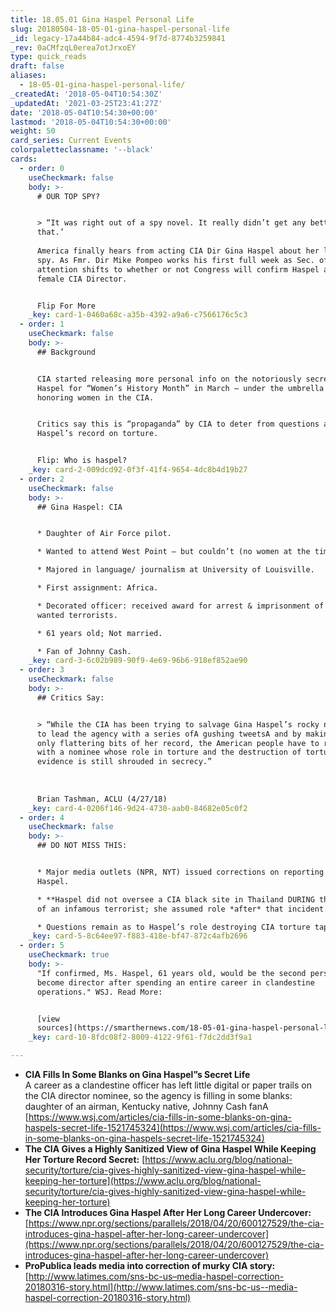 ```yaml
---
title: 18.05.01 Gina Haspel Personal Life
slug: 20180504-18-05-01-gina-haspel-personal-life
_id: legacy-17a44b84-adc4-4594-9f7d-8774b3259841
_rev: 0aCMfzqL0erea7otJrxoEY
type: quick_reads
draft: false
aliases:
  - 18-05-01-gina-haspel-personal-life/
_createdAt: '2018-05-04T10:54:30Z'
_updatedAt: '2021-03-25T23:41:27Z'
date: '2018-05-04T10:54:30+00:00'
lastmod: '2018-05-04T10:54:30+00:00'
weight: 50
card_series: Current Events
colorpaletteclassname: '--black'
cards:
  - order: 0
    useCheckmark: false
    body: >-
      # OUR TOP SPY?


      > “It was right out of a spy novel. It really didn’t get any better than
      that.’  
        
      America finally hears from acting CIA Dir Gina Haspel about her life as a
      spy. As Fmr. Dir Mike Pompeo works his first full week as Sec. of State,
      attention shifts to whether or not Congress will confirm Haspel as FIRST
      female CIA Director.


      Flip For More
    _key: card-1-0460a68c-a35b-4392-a9a6-c7566176c5c3
  - order: 1
    useCheckmark: false
    body: >-
      ## Background


      CIA started releasing more personal info on the notoriously secretive
      Haspel for “Women’s History Month” in March – under the umbrella of
      honoring women in the CIA.


      Critics say this is “propaganda” by CIA to deter from questions about
      Haspel’s record on torture.


      Flip: Who is haspel?
    _key: card-2-009dcd92-0f3f-41f4-9654-4dc8b4d19b27
  - order: 2
    useCheckmark: false
    body: >-
      ## Gina Haspel: CIA


      * Daughter of Air Force pilot.

      * Wanted to attend West Point – but couldn’t (no women at the time).

      * Majored in language/ journalism at University of Louisville.

      * First assignment: Africa.

      * Decorated officer: received award for arrest & imprisonment of two
      wanted terrorists.

      * 61 years old; Not married.

      * Fan of Johnny Cash.
    _key: card-3-6c02b989-90f9-4e69-96b6-918ef852ae90
  - order: 3
    useCheckmark: false
    body: >-
      ## Critics Say:


      > “While the CIA has been trying to salvage Gina Haspel’s rocky nomination
      to lead the agency with a series ofA gushing tweetsA and by making public
      only flattering bits of her record, the American people have to reckon
      with a nominee whose role in torture and the destruction of torture
      evidence is still shrouded in secrecy.”  
        
        
        
      Brian Tashman, ACLU (4/27/18)
    _key: card-4-0206f146-9d24-4730-aab0-84682e05c0f2
  - order: 4
    useCheckmark: false
    body: >-
      ## DO NOT MISS THIS:


      * Major media outlets (NPR, NYT) issued corrections on reporting re: Gina
      Haspel.

      * **Haspel did not oversee a CIA black site in Thailand DURING the torture
      of an infamous terrorist; she assumed role *after* that incident.**

      * Questions remain as to Haspel’s role destroying CIA torture tapes.
    _key: card-5-8c64ee97-f883-418e-bf47-872c4afb2696
  - order: 5
    useCheckmark: true
    body: >-
      "If confirmed, Ms. Haspel, 61 years old, would be the second person to
      become director after spending an entire career in clandestine
      operations." WSJ. Read More:


      [view
      sources](https://smarthernews.com/18-05-01-gina-haspel-personal-life/)
    _key: card-10-8fdc08f2-8009-4122-9f61-f7dc2dd3f9a1

---
```

* **CIA Fills In Some Blanks on Gina Haspel”s Secret Life**  
A career as a clandestine officer has left little digital or paper trails on the CIA director nominee, so the agency is filling in some blanks: daughter of an airman, Kentucky native, Johnny Cash fanA [https://www.wsj.com/articles/cia-fills-in-some-blanks-on-gina-haspels-secret-life-1521745324](https://www.wsj.com/articles/cia-fills-in-some-blanks-on-gina-haspels-secret-life-1521745324)
* **The CIA Gives a Highly Sanitized View of Gina Haspel While Keeping Her Torture Record Secret:** [https://www.aclu.org/blog/national-security/torture/cia-gives-highly-sanitized-view-gina-haspel-while-keeping-her-torture](https://www.aclu.org/blog/national-security/torture/cia-gives-highly-sanitized-view-gina-haspel-while-keeping-her-torture)
* **The CIA Introduces Gina Haspel After Her Long Career Undercover:** [https://www.npr.org/sections/parallels/2018/04/20/600127529/the-cia-introduces-gina-haspel-after-her-long-career-undercover](https://www.npr.org/sections/parallels/2018/04/20/600127529/the-cia-introduces-gina-haspel-after-her-long-career-undercover)
* **ProPublica leads media into correction of murky CIA story:** [http://www.latimes.com/sns-bc-us–media-haspel-correction-20180316-story.html](http://www.latimes.com/sns-bc-us--media-haspel-correction-20180316-story.html)